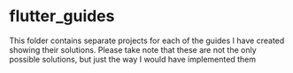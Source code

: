 # flutter_guides
This folder contains separate projects for each of the guides I have created showing their solutions. Please take note that these are not the only possible solutions, but just the way I would have implemented them
